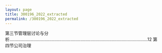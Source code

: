 ```yaml
---
layout: page
title: 300196_2022_extracted
permalink: /300196_2022_extracted
---
```


第三节管理层讨论与分析...............................................................................................................12
第四节公司治理